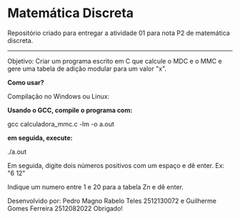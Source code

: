 # Matemática Discreta #
Repositório criado para entregar a atividade 01 para nota P2 de matemática discreta.

----

Objetivo: Criar um programa escrito em C que calcule o MDC e o MMC e gere uma tabela de adição modular para um valor "x".

**Como usar?**

Compilação no Windows ou Linux:

**Usando o GCC, compile o programa com:**

gcc calculadora_mmc.c -lm -o a.out

**em seguida, execute:**

./a.out

Em seguida, digite dois números positivos com um espaço e dê enter. Ex: "6 12"

Indique um numero entre 1 e 20 para a tabela Zn e dê enter.

Desenvolvido por: Pedro Magno Rabelo Teles 2512130072 e Guilherme Gomes Ferreira 2512082022
Obrigado!
##
